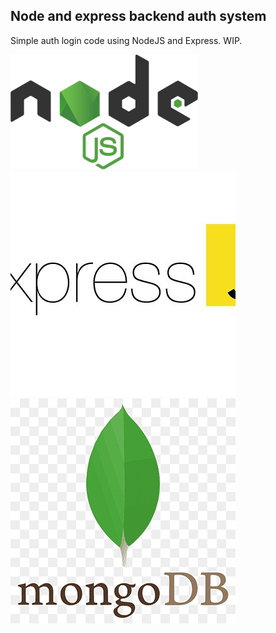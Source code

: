 ## Node and express backend auth system

Simple auth login code using NodeJS and Express. WIP.

[![NodeJS](./.github/assets/nodejs.png)](https://nodejs.org/en) [![Express](./.github/assets/expressjs.jpg)](https://expressjs.com/) [![MongoDB](./.github/assets/mongodb.png)](https://www.mongodb.com/)